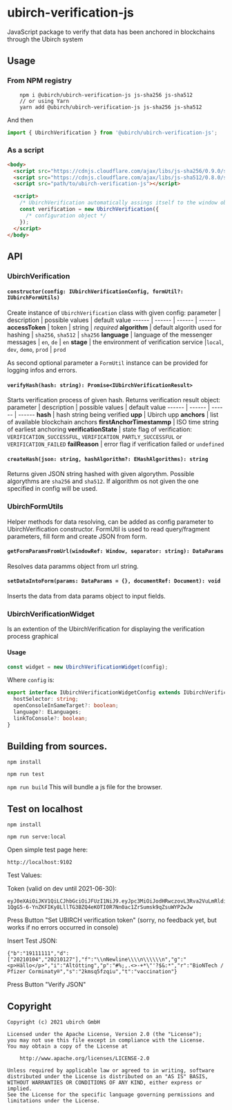 # ubirch-verification-js

JavaScript package to verify that data has been anchored in blockchains through the Ubirch system

## Usage

### From NPM registry

```
    npm i @ubirch/ubirch-verification-js js-sha256 js-sha512
    // or using Yarn
    yarn add @ubirch/ubirch-verification-js js-sha256 js-sha512
```

And then

```js
import { UbirchVerification } from '@ubirch/ubirch-verification-js';
```

### As a script

```html
<body>
  <script src="https://cdnjs.cloudflare.com/ajax/libs/js-sha256/0.9.0/sha256.min.js"></script>
  <script src="https://cdnjs.cloudflare.com/ajax/libs/js-sha512/0.8.0/sha512.min.js"></script>
  <script src="path/to/ubirch-verification-js"></script>

  <script>
    /* UbirchVerification automatically assings itself to the window object */
    const verification = new UbirchVerification({
      /* configuration object */
    });
  </script>
</body>
```

## API

### UbirchVerification

#### `constructor(config: IUbirchVerificationConfig, formUtil?: IUbirchFormUtils)`

Create instance of `UbirchVerification` class with given config:
parameter | description | possible values | default value
------ | ------ | ------ | ------
**accessToken** | token | string | _required_
**algorithm** | default algorith used for hashing | `sha256`, `sha512` | `sha256`
**language** | language of the messenger messages | `en`, `de` | `en`
**stage** | the environment of verification service |`local`, `dev`, `demo`, `prod` | `prod`

As second optional parameter a `FormUtil` instance can be provided for logging infos and errors.

#### `verifyHash(hash: string): Promise<IUbirchVerificationResult>`

Starts verification process of given hash. Returns verification result object:  
parameter | description | possible values | default value
------ | ------ | ------ | ------
**hash** | hash string being verified
**upp** | Ubirch upp
**anchors** | list of available blockchain anchors
**firstAnchorTimestammp** | ISO time string of earliest anchoring
**verificationState** | state flag of verification: `VERIFICATION_SUCCESSFUL`, `VERIFICATION_PARTLY_SUCCESSFUL` or `VERIFICATION_FAILED`
**failReason** | error flag if verification failed or `undefined`

#### `createHash(json: string, hashAlgorithm?: EHashAlgorithms): string`

Returns given JSON string hashed with given algorythm. Possible algorythms are `sha256` and `sha512`. If algorithm os not given the one specified in config will be used.

### UbirchFormUtils

Helper methods for data resolving, can be added as config parameter to UbirchVerification constructor.
FormUtil is used to read query/fragment parameters, fill form and create JSON from form.

#### `getFormParamsFromUrl(windowRef: Window, separator: string): DataParams`

Resolves data paramms object from url string.

#### `setDataIntoForm(params: DataParams = {}, documentRef: Document): void`

Inserts the data from data params object to input fields.

### UbirchVerificationWidget

Is an extention of the UbirchVerification for displaying the verification process graphical

#### Usage

```js
const widget = new UbirchVerificationWidget(config);
```

Where `config` is:

```ts
export interface IUbirchVerificationWidgetConfig extends IUbirchVerificationConfig {
  hostSelector: string;
  openConsoleInSameTarget?: boolean;
  language?: ELanguages;
  linkToConsole?: boolean;
}
```

## Building from sources.

`npm install`

`npm run test`

`npm run build` This will bundle a js file for the browser.

## Test on localhost

`npm install`

`npm run serve:local`

Open simple test page here:

`http://localhost:9102`

Test Values:

Token (valid on dev until 2021-06-30):

    eyJ0eXAiOiJKV1QiLCJhbGciOiJFUzI1NiJ9.eyJpc3MiOiJodHRwczovL3Rva2VuLmRldi51YmlyY2guY29tIiwic3ViIjoiZDYzZWNjMDMtZjVhNy00ZDQzLTkxZDAtYTMwZDAzNGQ4ZGEzIiwiYXVkIjoiaHR0cHM6Ly92ZXJpZnkuZGV2LnViaXJjaC5jb20iLCJleHAiOjE2MjUwODY0ODQsImlhdCI6MTYxODg2NTcyMywianRpIjoiZjk1NjQyODktOGU3MC00Mjk0LWEyNDItODQ2MWZiMjdhOWE4Iiwic2NwIjpbInVwcDp2ZXJpZnkiXSwicHVyIjoiVGVzdCBUb2tlbiIsInRncCI6W10sInRpZCI6WyIqIl0sIm9yZCI6W119.CVUEKZmnQf22k5WToCMpHLuFz-1QgG5-6-YnZKFIKy8LllTG3BZQ4eKOTI0R7Nn0ac1ZrSumsk9qZsuWYP2wJw

Press Button "Set UBIRCH verification token" (sorry, no feedback yet, but works if no errors occurred in console)

Insert Test JSON:

    {"b":"19111111","d":["20210104","20210127"],"f":"\\nNewline\\\\n\\\\\\n","g":"<p>Hällo</p>","i":"Altötting","p":"#%;,.<>-+*\"'?$&:*","r":"BioNTech / Pfizer Corminaty®","s":"2kmsq5fzqiu","t":"vaccination"}

Press Button "Verify JSON"

## Copyright

```fundamental
Copyright (c) 2021 ubirch GmbH

Licensed under the Apache License, Version 2.0 (the "License");
you may not use this file except in compliance with the License.
You may obtain a copy of the License at

    http://www.apache.org/licenses/LICENSE-2.0

Unless required by applicable law or agreed to in writing, software
distributed under the License is distributed on an "AS IS" BASIS,
WITHOUT WARRANTIES OR CONDITIONS OF ANY KIND, either express or implied.
See the License for the specific language governing permissions and
limitations under the License.
```
